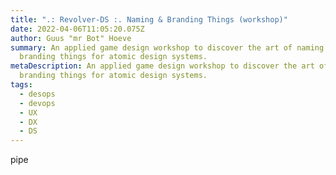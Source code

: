 ```yaml
---
title: ".: Revolver-DS :. Naming & Branding Things (workshop)"
date: 2022-04-06T11:05:20.075Z
author: Guus "mr Bot" Hoeve
summary: An applied game design workshop to discover the art of naming &
  branding things for atomic design systems.
metaDescription: An applied game design workshop to discover the art of naming &
  branding things for atomic design systems.
tags:
  - desops
  - devops
  - UX
  - DX
  - DS
---
```

pipe